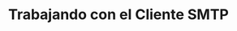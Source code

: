 ---
title: "Trabajando con el Cliente SMTP"
url: /es/java/trabajando-con-el-cliente-smtp/
weight: 50
type: docs
---